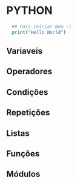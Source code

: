 # PYTHON


``` python
  ## Para Iniciar Bem :)
  print("Hello World")

```

## Variaveis

## Operadores

## Condições

## Repetições

## Listas

## Funções

## Módulos

